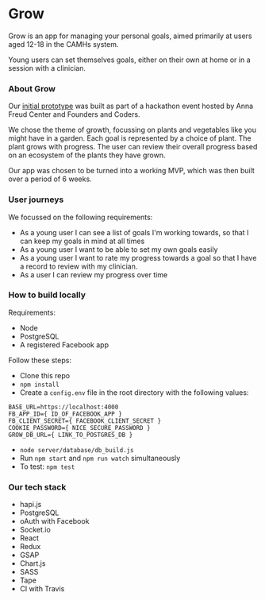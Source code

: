 # Grow

Grow is an app for managing your personal goals, aimed primarily at users aged 12-18 in the CAMHs system.

Young users can set themselves goals, either on their own at home or in a session with a clinician.

### About Grow

Our [initial prototype](https://cypiapt-lndse.github.io/goals-app/) was built as part of a hackathon event hosted by Anna Freud Center and Founders and Coders.

We chose the theme of growth, focussing on plants and vegetables like you might have in a garden. Each goal is represented by a choice of plant. The plant grows with progress. The user can review their overall progress based on an ecosystem of the plants they have grown.

Our app was chosen to be turned into a working MVP, which was then built over a period of 6 weeks.

### User journeys

We focussed on the following requirements:

* As a young user I can see a list of goals I'm working towards, so that I can keep my goals in mind at all times
* As a young user I want to be able to set my own goals easily
* As a young user I want to rate my progress towards a goal so that I have a record to review with my clinician.
* As a user I can review my progress over time


### How to build locally

Requirements:
* Node
* PostgreSQL
* A registered Facebook app

Follow these steps:
* Clone this repo
* `npm install`
* Create a `config.env` file in the root directory with the following values:

```
BASE_URL=https://localhost:4000
FB_APP_ID={ ID_OF_FACEBOOK_APP }
FB_CLIENT_SECRET={ FACEBOOK_CLIENT_SECRET }
COOKIE_PASSWORD={ NICE_SECURE_PASSWORD }
GROW_DB_URL={ LINK_TO_POSTGRES_DB }
```
* `node server/database/db_build.js`
* Run `npm start` and `npm run watch` simultaneously
* To test: `npm test`

### Our tech stack

- hapi.js
- PostgreSQL
- oAuth with Facebook
- Socket.io
- React
- Redux
- GSAP
- Chart.js
- SASS
- Tape
- CI with Travis

